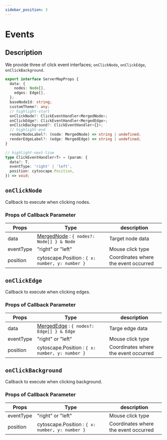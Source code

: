 ```yaml
---
sidebar_position: 3
---
```


# Events
## Description
We provide three of click event interfaces; `onClickNode`, `onClickEdge`, `onClickBackground`.


```ts
export interface ServerMapProps {
  data: {
    nodes: Node[],
    edges: Edge[],
  };
  baseNodeId: string;
  customTheme?: any;
  // highlight-start
  onClickNode?: ClickEventHandler<MergedNode>;
  onClickEdge?: ClickEventHandler<MergedEdge>;
  onClickBackground?: ClickEventHandler<{}>;
  // highlight-end
  renderNodeLabel?: (node: MergedNode) => string | undefined;
  renderEdgeLabel?: (edge: MergedEdge) => string | undefined;
}

// highlight-next-line
type ClickEventHandler<T> = (param: {
  data?: T,
  eventType: 'right' | 'left',
  position: cytoscape.Position,
}) => void;

```

## `onClickNode`

Callback to execute when clicking nodes.


### Props of Callback Parameter

| Props | Type  | description  |
| --- | --- | --- |
| data | [MergedNode](/docs/guide/merge#mergednode) : `{ nodes?: Node[] } & Node` | Target node data |
| eventType | "right" or "left" | Mouse click type |
| position | cytoscape.Position :  `{ x: number, y: number }` | Coordinates where the event occurred  |

## `onClickEdge`

Callback to execute when clicking edges.

### Props of Callback Parameter

| Props | Type  | description  |
| --- | --- | --- |
| data | [MergedEdge](/docs/guide/merge#mergededge) : `{ nodes?: Edge[] } & Edge` | Targe edge data |
| eventType | "right" or "left" | Mouse click type |
| position | cytoscape.Position :  `{ x: number, y: number }` | Coordinates where the event occurred |

## `onClickBackground`

Callback to execute when clicking background.

### Props of Callback Parameter

| Props | Type  | description  |
| --- | --- | --- |
| eventType | "right" or "left" | Mouse click type |
| position | cytoscape.Position :  `{ x: number, y: number }` | Coordinates where the event occurred |